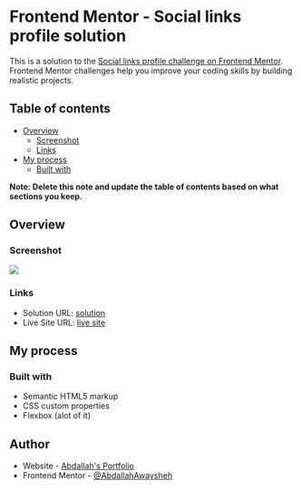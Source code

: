 # Frontend Mentor - Social links profile solution

This is a solution to the [Social links profile challenge on Frontend Mentor](https://www.frontendmentor.io/challenges/social-links-profile-UG32l9m6dQ). Frontend Mentor challenges help you improve your coding skills by building realistic projects. 

## Table of contents

- [Overview](#overview)
  - [Screenshot](#screenshot)
  - [Links](#links)
- [My process](#my-process)
  - [Built with](#built-with)

**Note: Delete this note and update the table of contents based on what sections you keep.**

## Overview
### Screenshot

![](/social-links-profile-Solution/Screenshot.png)
### Links

- Solution URL: [solution](https://github.com/AbdallahAwaysheh/social-links-profile-Solution.git)
- Live Site URL: [live site](https://abdallahawaysheh.github.io/social-links-profile-Solution/)

## My process

### Built with

- Semantic HTML5 markup
- CSS custom properties
- Flexbox (alot of it)
## Author

- Website - [Abdallah's Portfolio](https://abdallahawaysheh.github.io/Portfolio/)
- Frontend Mentor - [@AbdallahAwaysheh](https://www.frontendmentor.io/profile/AbdallahAwaysheh)

